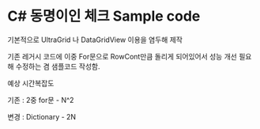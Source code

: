 # C# 동명이인 체크 Sample code 

기본적으로 UltraGrid 나 DataGridView 이용을 염두해 제작

기존 레거시 코드에 이중 For문으로 RowCont만큼 돌리게 되어있어서 성능 개선 필요해 수정하는 겸 샘플코드 작성함.

예상 시간복잡도

기존 : 2중 for문 - N^2  

변경 : Dictionary - 2N
